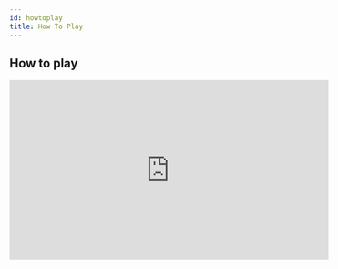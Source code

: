```yaml
---
id: howtoplay
title: How To Play
---
```


## How to play

<iframe width="560" height="315" src="https://www.youtube.com/embed/nMuCy_LBGT0" frameborder="0" allow="accelerometer; autoplay; encrypted-media; gyroscope; picture-in-picture" allowfullscreen></iframe>
